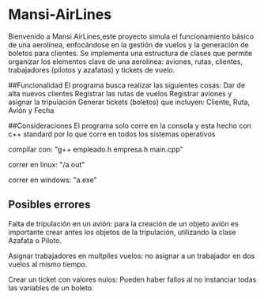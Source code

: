 # Mansi-AirLines
Bienvenido a Mansi AirLines,este proyecto simula el funcionamiento básico de una aerolínea, enfocándose en la gestión de vuelos y la generación de boletos para clientes. Se implementa una estructura de clases que permite organizar los elementos clave de una aerolínea: aviones, rutas, clientes, trabajadores (pilotos y azafatas) y tickets de vuelo.

##Funcionalidad
El programa busca realizar las siguientes cosas:
Dar de alta nuevos clientes
Registrar las rutas de vuelos
Registrar aviones y asignar la tripulación
Generar tickets (boletos) que incluyen: Cliente, Ruta, Avión y Fecha

##Consideraciones
El programa solo corre en la consola y esta hecho con c++ standard por lo que corre en todos los sistemas operativos

compilar con: "g++ empleado.h empresa.h main.cpp"

correr en linux: "/a.out"

correr en windows: "a.exe"

## Posibles errores
Falta de tripulación en un avión: para la creación de un objeto avión es importante crear antes los objetos de la tripulación, utilizando la clase Azafata o Piloto.

Asignar trabajadores en multpiles vuelos: no asignar a un trabajador en dos vuelos al mismo tiempo.

Crear un ticket con valores nulos: Pueden haber fallos al no instanciar todas las variables de un boleto.

